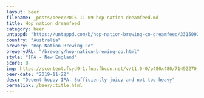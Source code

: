 ```yaml
---
layout: beer
filename: _posts/beer/2016-11-09-hop-nation-dreamfeed.md
title: Hop nation dreamfeed
category: beer
untappd: "https://untappd.com/b/hop-nation-brewing-co-dreamfeed/3315092"
country: "Australia"
brewery: "Hop Nation Brewing Co"
breweryURL: "/brewery/hop-nation-brewing-co.html"
style: "IPA - New England"
score: 8
img: https://scontent.fsyd9-1.fna.fbcdn.net/v/t1.0-0/p480x480/71492270_10157643815483745_3391295345014079488_o.jpg?_nc_cat=103&_nc_sid=e007fa&_nc_ohc=9ozFv6KXoisAX9rC7Gw&_nc_ht=scontent.fsyd9-1.fna&_nc_tp=6&oh=8c12def29d19652fd4abbb187d5019ad&oe=5F47A99F
beer-date: "2019-11-22"
desc: "Decent hoppy IPA. Sufficiently juicy and not too heavy"
permalink: /beer/:title.html
---
```

